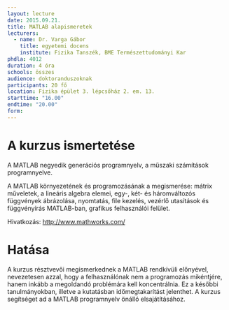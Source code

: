 ```yaml
---
layout: lecture
date: 2015.09.21.
title: MATLAB alapismeretek
lecturers:
  - name: Dr. Varga Gábor
    title: egyetemi docens
    institute: Fizika Tanszék, BME Természettudományi Kar
phdla: 4012
duration: 4 óra
schools: összes
audience: doktoranduszoknak
participants: 20 fő
location: Fizika épület 3. lépcsőház 2. em. 13.
starttime: "16.00"
endtime: "20.00"
form: 
---
```


# A kurzus ismertetése

A MATLAB negyedik generációs programnyelv, a műszaki számítások programnyelve. 

A MATLAB környezetének és programozásának a megismerése: mátrix műveletek, a lineáris algebra elemei, egy-, két- és háromváltozós függvények ábrázolása, nyomtatás, file kezelés, vezérlő utasítások és függvényírás MATLAB-ban, grafikus felhasználói felület.

Hivatkozás: <http://www.mathworks.com/>

# Hatása

A kurzus résztvevői megismerkednek a MATLAB rendkívüli előnyével, nevezetesen azzal, hogy a felhasználónak nem a programozás mikéntjére, hanem inkább a megoldandó problémára kell koncentrálnia. Ez a későbbi tanulmányokban, illetve a kutatásban időmegtakarítást jelenthet. A kurzus segítséget ad a MATLAB programnyelv önálló elsajátításához.
